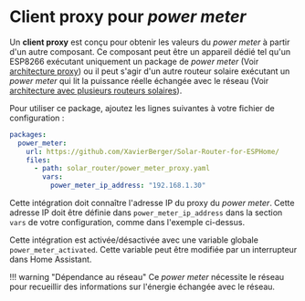 # Client proxy pour *power meter*

Un **client proxy** est conçu pour obtenir les valeurs du *power meter* à partir d'un autre composant. Ce composant peut être un appareil dédié tel qu'un ESP8266 exécutant uniquement un package de *power meter* (Voir [architecture proxy](firmware.md#configuration-avec-proxy-de-compteur-denergie)) ou il peut s'agir d'un autre routeur solaire exécutant un *power meter* qui lit la puissance réelle échangée avec le réseau (Voir [architecture avec plusieurs routeurs solaires](firmware.md#configuration-avec-plusieurs-routeurs-solaires)).

Pour utiliser ce package, ajoutez les lignes suivantes à votre fichier de configuration :

```yaml linenums="1"
packages:
  power_meter:
    url: https://github.com/XavierBerger/Solar-Router-for-ESPHome/
    files:
      - path: solar_router/power_meter_proxy.yaml
        vars:
          power_meter_ip_address: "192.168.1.30"
```

Cette intégration doit connaître l'adresse IP du proxy du *power meter*. Cette adresse IP doit être définie dans `power_meter_ip_address` dans la section `vars` de votre configuration, comme dans l'exemple ci-dessus.

Cette intégration est activée/désactivée avec une variable globale `power_meter_activated`. Cette variable peut être modifiée par un interrupteur dans Home Assistant.

!!! warning "Dépendance au réseau"
    Ce *power meter* nécessite le réseau pour recueillir des informations sur l'énergie échangée avec le réseau.

